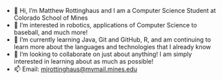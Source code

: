- 👋 Hi, I’m Matthew Rottinghaus and I am a Computer Science Student at Colorado School of Mines
- 👀 I’m interested in robotics, applications of Computer Science to baseball, and much more!
- 🌱 I’m currently learning Java, Git and GitHub, R, and am continuing to learn more about the languages and technologies that I already know
- 💞️ I’m looking to collaborate on just about anything! I am simply interested in learning about as much as possible!
- 📫 Email: mjrottinghaus@mymail.mines.edu

<!---
mjrottinghaus/mjrottinghaus is a ✨ special ✨ repository because its `README.md` (this file) appears on your GitHub profile.
You can click the Preview link to take a look at your changes.
--->
